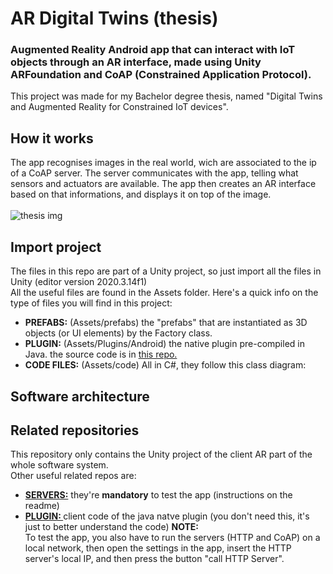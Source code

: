 # AR Digital Twins (thesis)
### Augmented Reality Android app that can interact with IoT objects through an AR interface, made using Unity ARFoundation and CoAP (Constrained Application Protocol).
This project was made for my Bachelor degree thesis, named "Digital Twins and Augmented Reality for Constrained IoT devices".

## How it works
The app recognises images in the real world, wich are associated to the ip of a CoAP server. The server communicates with the app, telling what sensors and actuators are available. The app then creates an AR interface based on that informations, and displays it on top of the image.<br><br>
![thesis img](https://github.com/danielenapo/AugmentedTwins/blob/master/airConditioner.gif)

## Import project
The files in this repo are part of a Unity project, so just import all the files in Unity (editor version 2020.3.14f1)<br>
All the useful files are found in the Assets folder. Here's a quick info on the type of files you will find in this project:
- <b>PREFABS:</b> (Assets/prefabs) the "prefabs" that are instantiated as 3D objects (or UI elements) by the Factory class.
- <b>PLUGIN:</b> (Assets/Plugins/Android) the native plugin pre-compiled in Java. the source code is in [this repo.](https://github.com/danielenapo/CoAPClientPlugin_thesis)
- <b>CODE FILES:</b> (Assets/code) All in C#, they follow this class diagram:

## Software architecture


## Related repositories
This repository only contains the Unity project of the client AR part of the whole software system.<br>
Other useful related repos are:
- <b>[SERVERS:](https://github.com/danielenapo/Servers_Thesis)</b> they're <b>mandatory</b> to test the app (instructions on the readme)
- <b>[PLUGIN: ](https://github.com/danielenapo/CoAPClientPlugin_thesis) </b> client code of the java natve plugin (you don't need this, it's just to better understand the code)
<b>NOTE:</b><br>
To test the app, you also have to run the servers (HTTP and CoAP) on a local network, then open the settings in the app, insert the HTTP server's local IP, and then press the button "call HTTP Server".

<!--## Lines of code
I'm using the LOC metric to approximately track the size of the project.<br> 
<b>LOC=1232</b>
<br>
cmd command :  
`dir -Recurse *.cs | Get-Content | Measure-Object -Line`!-->
